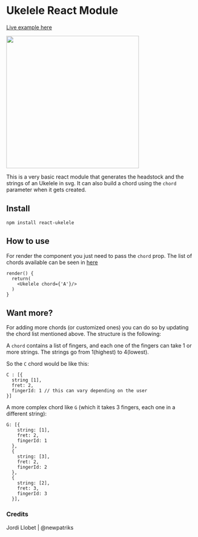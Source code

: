 # Ukelele React Module

[Live example here](https://fervent-meninsky-f0d937.netlify.app/)


<img src="http://jllobet.me/wp-content/uploads/2020/05/react-ukelele.gif" width="350px" />

This is a very basic react module that generates the headstock and the strings of an Ukelele in svg. It can also build a chord using the `chord` parameter when it gets created.

## Install

```
npm install react-ukelele
```

## How to use
For render the component you just need to pass the `chord` prop. The list of chords available can be seen in [here](https://github.com/newpatriks/ukelele/blob/master/src/ukelele-chords.js)

```
render() {
  return(
    <Ukelele chord={'A'}/>
  )
}
```

## Want more?
For adding more chords (or customized ones) you can do so by updating the chord list mentioned above. The structure is the following:

A `chord` contains a list of fingers, and each one of the fingers can take 1 or more strings. The strings go from 1(highest) to 4(lowest).

So the `C` chord would be like this: 

```
C : [{
  string [1],
  fret: 2,
  fingerId: 1 // this can vary depending on the user
}]
```

A more complex chord like `G` (which it takes 3 fingers, each one in a different string):

```
G: [{
    string: [1],
    fret: 2,
    fingerId: 1
  },
  {
    string: [3],
    fret: 2,
    fingerId: 2
  },
  {
    string: [2],
    fret: 3,
    fingerId: 3
  }],
```

### Credits

Jordi Llobet | @newpatriks
